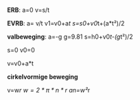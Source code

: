 

**ERB**: 
a=0
v=s/t

**EVRB**:
a= v/t
v1=v0+a*t
s=s0+v0*t+(a*t²)/2

**valbeweging**:
a=-g
g=9.81
s=h0+v0*t-(g*t²)/2

s=0
v0=0

v=v0+a*t

**cirkelvormige beweging**

v=w*r
$w=2*\pi*n*r$
an=w²*r

